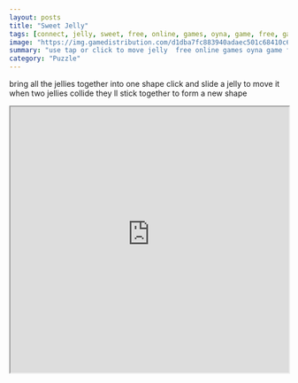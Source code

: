 ```yaml
---
layout: posts
title: "Sweet Jelly"
tags: [connect, jelly, sweet, free, online, games, oyna, game, free, games, play, play, games]
image: "https://img.gamedistribution.com/d1dba7fc883940adaec501c68410c6cc.jpg"
summary: "use tap or click to move jelly  free online games oyna game free games play play games"
category: "Puzzle"
---
```


bring all the jellies together into one shape click and slide a jelly to move it when two jellies collide they ll stick together to form a new shape

<iframe width="100%" height="480px;" src="https://html5.gamedistribution.com/d1dba7fc883940adaec501c68410c6cc/"></iframe>